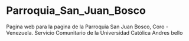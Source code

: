 # Parroquia_San_Juan_Bosco
Pagina web para la pagina de la Parroquia San Juan Bosco, Coro - Venezuela. Servicio Comunitario de la Universidad Católica Andres bello
